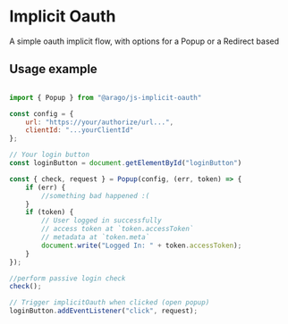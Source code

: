 # Implicit Oauth

A simple oauth implicit flow, with options for a Popup or a Redirect based 


## Usage example

```javascript

import { Popup } from "@arago/js-implicit-oauth"

const config = {
    url: "https://your/authorize/url...",
    clientId: "...yourClientId"
};

// Your login button
const loginButton = document.getElementById("loginButton")

const { check, request } = Popup(config, (err, token) => {
    if (err) {
        //something bad happened :(
    }
    if (token) {
        // User logged in successfully
        // access token at `token.accessToken`
        // metadata at `token.meta`
        document.write("Logged In: " + token.accessToken);
    }
});

//perform passive login check
check();

// Trigger implicitOauth when clicked (open popup)
loginButton.addEventListener("click", request);
```

